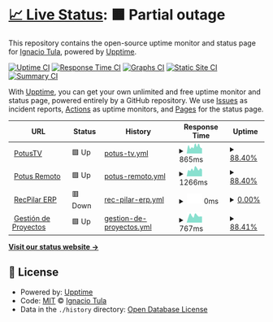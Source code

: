 # [📈 Live Status](https://logos914.github.io/potus-estado): <!--live status--> **🟧 Partial outage**

This repository contains the open-source uptime monitor and status page for [Ignacio Tula](www.logos.net.ar), powered by [Upptime](https://github.com/upptime/upptime).

[![Uptime CI](https://github.com/logos914/potus-estado/workflows/Uptime%20CI/badge.svg)](https://github.com/logos914/potus-estado/actions?query=workflow%3A%22Uptime+CI%22)
[![Response Time CI](https://github.com/logos914/potus-estado/workflows/Response%20Time%20CI/badge.svg)](https://github.com/logos914/potus-estado/actions?query=workflow%3A%22Response+Time+CI%22)
[![Graphs CI](https://github.com/logos914/potus-estado/workflows/Graphs%20CI/badge.svg)](https://github.com/logos914/potus-estado/actions?query=workflow%3A%22Graphs+CI%22)
[![Static Site CI](https://github.com/logos914/potus-estado/workflows/Static%20Site%20CI/badge.svg)](https://github.com/logos914/potus-estado/actions?query=workflow%3A%22Static+Site+CI%22)
[![Summary CI](https://github.com/logos914/potus-estado/workflows/Summary%20CI/badge.svg)](https://github.com/logos914/potus-estado/actions?query=workflow%3A%22Summary+CI%22)

With [Upptime](https://upptime.js.org), you can get your own unlimited and free uptime monitor and status page, powered entirely by a GitHub repository. We use [Issues](https://github.com/logos914/potus-estado/issues) as incident reports, [Actions](https://github.com/logos914/potus-estado/actions) as uptime monitors, and [Pages](https://logos914.github.io/potus-estado) for the status page.

<!--start: status pages-->
<!-- This summary is generated by Upptime (https://github.com/upptime/upptime) -->
<!-- Do not edit this manually, your changes will be overwritten -->
<!-- prettier-ignore -->
| URL | Status | History | Response Time | Uptime |
| --- | ------ | ------- | ------------- | ------ |
| <img alt="" src="https://icons.duckduckgo.com/ip3/tv.potus.ar.ico" height="13"> [PotusTV](https://tv.potus.ar) | 🟩 Up | [potus-tv.yml](https://github.com/logos914/potus-estado/commits/HEAD/history/potus-tv.yml) | <details><summary><img alt="Response time graph" src="./graphs/potus-tv/response-time-week.png" height="20"> 865ms</summary><br><a href="https://logos914.github.io/potus-estado/history/potus-tv"><img alt="Response time 863" src="https://img.shields.io/endpoint?url=https%3A%2F%2Fraw.githubusercontent.com%2Flogos914%2Fpotus-estado%2FHEAD%2Fapi%2Fpotus-tv%2Fresponse-time.json"></a><br><a href="https://logos914.github.io/potus-estado/history/potus-tv"><img alt="24-hour response time 698" src="https://img.shields.io/endpoint?url=https%3A%2F%2Fraw.githubusercontent.com%2Flogos914%2Fpotus-estado%2FHEAD%2Fapi%2Fpotus-tv%2Fresponse-time-day.json"></a><br><a href="https://logos914.github.io/potus-estado/history/potus-tv"><img alt="7-day response time 865" src="https://img.shields.io/endpoint?url=https%3A%2F%2Fraw.githubusercontent.com%2Flogos914%2Fpotus-estado%2FHEAD%2Fapi%2Fpotus-tv%2Fresponse-time-week.json"></a><br><a href="https://logos914.github.io/potus-estado/history/potus-tv"><img alt="30-day response time 883" src="https://img.shields.io/endpoint?url=https%3A%2F%2Fraw.githubusercontent.com%2Flogos914%2Fpotus-estado%2FHEAD%2Fapi%2Fpotus-tv%2Fresponse-time-month.json"></a><br><a href="https://logos914.github.io/potus-estado/history/potus-tv"><img alt="1-year response time 870" src="https://img.shields.io/endpoint?url=https%3A%2F%2Fraw.githubusercontent.com%2Flogos914%2Fpotus-estado%2FHEAD%2Fapi%2Fpotus-tv%2Fresponse-time-year.json"></a></details> | <details><summary><a href="https://logos914.github.io/potus-estado/history/potus-tv">88.40%</a></summary><a href="https://logos914.github.io/potus-estado/history/potus-tv"><img alt="All-time uptime 87.01%" src="https://img.shields.io/endpoint?url=https%3A%2F%2Fraw.githubusercontent.com%2Flogos914%2Fpotus-estado%2FHEAD%2Fapi%2Fpotus-tv%2Fuptime.json"></a><br><a href="https://logos914.github.io/potus-estado/history/potus-tv"><img alt="24-hour uptime 67.08%" src="https://img.shields.io/endpoint?url=https%3A%2F%2Fraw.githubusercontent.com%2Flogos914%2Fpotus-estado%2FHEAD%2Fapi%2Fpotus-tv%2Fuptime-day.json"></a><br><a href="https://logos914.github.io/potus-estado/history/potus-tv"><img alt="7-day uptime 88.40%" src="https://img.shields.io/endpoint?url=https%3A%2F%2Fraw.githubusercontent.com%2Flogos914%2Fpotus-estado%2FHEAD%2Fapi%2Fpotus-tv%2Fuptime-week.json"></a><br><a href="https://logos914.github.io/potus-estado/history/potus-tv"><img alt="30-day uptime 90.32%" src="https://img.shields.io/endpoint?url=https%3A%2F%2Fraw.githubusercontent.com%2Flogos914%2Fpotus-estado%2FHEAD%2Fapi%2Fpotus-tv%2Fuptime-month.json"></a><br><a href="https://logos914.github.io/potus-estado/history/potus-tv"><img alt="1-year uptime 72.61%" src="https://img.shields.io/endpoint?url=https%3A%2F%2Fraw.githubusercontent.com%2Flogos914%2Fpotus-estado%2FHEAD%2Fapi%2Fpotus-tv%2Fuptime-year.json"></a></details>
| <img alt="" src="https://icons.duckduckgo.com/ip3/remoto.potus.ar.ico" height="13"> [Potus Remoto](https://remoto.potus.ar) | 🟩 Up | [potus-remoto.yml](https://github.com/logos914/potus-estado/commits/HEAD/history/potus-remoto.yml) | <details><summary><img alt="Response time graph" src="./graphs/potus-remoto/response-time-week.png" height="20"> 1266ms</summary><br><a href="https://logos914.github.io/potus-estado/history/potus-remoto"><img alt="Response time 1206" src="https://img.shields.io/endpoint?url=https%3A%2F%2Fraw.githubusercontent.com%2Flogos914%2Fpotus-estado%2FHEAD%2Fapi%2Fpotus-remoto%2Fresponse-time.json"></a><br><a href="https://logos914.github.io/potus-estado/history/potus-remoto"><img alt="24-hour response time 1308" src="https://img.shields.io/endpoint?url=https%3A%2F%2Fraw.githubusercontent.com%2Flogos914%2Fpotus-estado%2FHEAD%2Fapi%2Fpotus-remoto%2Fresponse-time-day.json"></a><br><a href="https://logos914.github.io/potus-estado/history/potus-remoto"><img alt="7-day response time 1266" src="https://img.shields.io/endpoint?url=https%3A%2F%2Fraw.githubusercontent.com%2Flogos914%2Fpotus-estado%2FHEAD%2Fapi%2Fpotus-remoto%2Fresponse-time-week.json"></a><br><a href="https://logos914.github.io/potus-estado/history/potus-remoto"><img alt="30-day response time 1150" src="https://img.shields.io/endpoint?url=https%3A%2F%2Fraw.githubusercontent.com%2Flogos914%2Fpotus-estado%2FHEAD%2Fapi%2Fpotus-remoto%2Fresponse-time-month.json"></a><br><a href="https://logos914.github.io/potus-estado/history/potus-remoto"><img alt="1-year response time 1191" src="https://img.shields.io/endpoint?url=https%3A%2F%2Fraw.githubusercontent.com%2Flogos914%2Fpotus-estado%2FHEAD%2Fapi%2Fpotus-remoto%2Fresponse-time-year.json"></a></details> | <details><summary><a href="https://logos914.github.io/potus-estado/history/potus-remoto">88.40%</a></summary><a href="https://logos914.github.io/potus-estado/history/potus-remoto"><img alt="All-time uptime 96.10%" src="https://img.shields.io/endpoint?url=https%3A%2F%2Fraw.githubusercontent.com%2Flogos914%2Fpotus-estado%2FHEAD%2Fapi%2Fpotus-remoto%2Fuptime.json"></a><br><a href="https://logos914.github.io/potus-estado/history/potus-remoto"><img alt="24-hour uptime 67.11%" src="https://img.shields.io/endpoint?url=https%3A%2F%2Fraw.githubusercontent.com%2Flogos914%2Fpotus-estado%2FHEAD%2Fapi%2Fpotus-remoto%2Fuptime-day.json"></a><br><a href="https://logos914.github.io/potus-estado/history/potus-remoto"><img alt="7-day uptime 88.40%" src="https://img.shields.io/endpoint?url=https%3A%2F%2Fraw.githubusercontent.com%2Flogos914%2Fpotus-estado%2FHEAD%2Fapi%2Fpotus-remoto%2Fuptime-week.json"></a><br><a href="https://logos914.github.io/potus-estado/history/potus-remoto"><img alt="30-day uptime 90.33%" src="https://img.shields.io/endpoint?url=https%3A%2F%2Fraw.githubusercontent.com%2Flogos914%2Fpotus-estado%2FHEAD%2Fapi%2Fpotus-remoto%2Fuptime-month.json"></a><br><a href="https://logos914.github.io/potus-estado/history/potus-remoto"><img alt="1-year uptime 91.72%" src="https://img.shields.io/endpoint?url=https%3A%2F%2Fraw.githubusercontent.com%2Flogos914%2Fpotus-estado%2FHEAD%2Fapi%2Fpotus-remoto%2Fuptime-year.json"></a></details>
| <img alt="" src="https://icons.duckduckgo.com/ip3/recpilar.potus.ar.ico" height="13"> [RecPilar ERP](https://recpilar.potus.ar) | 🟥 Down | [rec-pilar-erp.yml](https://github.com/logos914/potus-estado/commits/HEAD/history/rec-pilar-erp.yml) | <details><summary><img alt="Response time graph" src="./graphs/rec-pilar-erp/response-time-week.png" height="20"> 0ms</summary><br><a href="https://logos914.github.io/potus-estado/history/rec-pilar-erp"><img alt="Response time 1376" src="https://img.shields.io/endpoint?url=https%3A%2F%2Fraw.githubusercontent.com%2Flogos914%2Fpotus-estado%2FHEAD%2Fapi%2Frec-pilar-erp%2Fresponse-time.json"></a><br><a href="https://logos914.github.io/potus-estado/history/rec-pilar-erp"><img alt="24-hour response time 0" src="https://img.shields.io/endpoint?url=https%3A%2F%2Fraw.githubusercontent.com%2Flogos914%2Fpotus-estado%2FHEAD%2Fapi%2Frec-pilar-erp%2Fresponse-time-day.json"></a><br><a href="https://logos914.github.io/potus-estado/history/rec-pilar-erp"><img alt="7-day response time 0" src="https://img.shields.io/endpoint?url=https%3A%2F%2Fraw.githubusercontent.com%2Flogos914%2Fpotus-estado%2FHEAD%2Fapi%2Frec-pilar-erp%2Fresponse-time-week.json"></a><br><a href="https://logos914.github.io/potus-estado/history/rec-pilar-erp"><img alt="30-day response time 0" src="https://img.shields.io/endpoint?url=https%3A%2F%2Fraw.githubusercontent.com%2Flogos914%2Fpotus-estado%2FHEAD%2Fapi%2Frec-pilar-erp%2Fresponse-time-month.json"></a><br><a href="https://logos914.github.io/potus-estado/history/rec-pilar-erp"><img alt="1-year response time 1007" src="https://img.shields.io/endpoint?url=https%3A%2F%2Fraw.githubusercontent.com%2Flogos914%2Fpotus-estado%2FHEAD%2Fapi%2Frec-pilar-erp%2Fresponse-time-year.json"></a></details> | <details><summary><a href="https://logos914.github.io/potus-estado/history/rec-pilar-erp">0.00%</a></summary><a href="https://logos914.github.io/potus-estado/history/rec-pilar-erp"><img alt="All-time uptime 69.55%" src="https://img.shields.io/endpoint?url=https%3A%2F%2Fraw.githubusercontent.com%2Flogos914%2Fpotus-estado%2FHEAD%2Fapi%2Frec-pilar-erp%2Fuptime.json"></a><br><a href="https://logos914.github.io/potus-estado/history/rec-pilar-erp"><img alt="24-hour uptime 0.00%" src="https://img.shields.io/endpoint?url=https%3A%2F%2Fraw.githubusercontent.com%2Flogos914%2Fpotus-estado%2FHEAD%2Fapi%2Frec-pilar-erp%2Fuptime-day.json"></a><br><a href="https://logos914.github.io/potus-estado/history/rec-pilar-erp"><img alt="7-day uptime 0.00%" src="https://img.shields.io/endpoint?url=https%3A%2F%2Fraw.githubusercontent.com%2Flogos914%2Fpotus-estado%2FHEAD%2Fapi%2Frec-pilar-erp%2Fuptime-week.json"></a><br><a href="https://logos914.github.io/potus-estado/history/rec-pilar-erp"><img alt="30-day uptime 4.67%" src="https://img.shields.io/endpoint?url=https%3A%2F%2Fraw.githubusercontent.com%2Flogos914%2Fpotus-estado%2FHEAD%2Fapi%2Frec-pilar-erp%2Fuptime-month.json"></a><br><a href="https://logos914.github.io/potus-estado/history/rec-pilar-erp"><img alt="1-year uptime 57.86%" src="https://img.shields.io/endpoint?url=https%3A%2F%2Fraw.githubusercontent.com%2Flogos914%2Fpotus-estado%2FHEAD%2Fapi%2Frec-pilar-erp%2Fuptime-year.json"></a></details>
| <img alt="" src="https://icons.duckduckgo.com/ip3/p.potus.ar.ico" height="13"> [Gestión de Proyectos](https://p.potus.ar) | 🟩 Up | [gestion-de-proyectos.yml](https://github.com/logos914/potus-estado/commits/HEAD/history/gestion-de-proyectos.yml) | <details><summary><img alt="Response time graph" src="./graphs/gestion-de-proyectos/response-time-week.png" height="20"> 767ms</summary><br><a href="https://logos914.github.io/potus-estado/history/gestion-de-proyectos"><img alt="Response time 872" src="https://img.shields.io/endpoint?url=https%3A%2F%2Fraw.githubusercontent.com%2Flogos914%2Fpotus-estado%2FHEAD%2Fapi%2Fgestion-de-proyectos%2Fresponse-time.json"></a><br><a href="https://logos914.github.io/potus-estado/history/gestion-de-proyectos"><img alt="24-hour response time 615" src="https://img.shields.io/endpoint?url=https%3A%2F%2Fraw.githubusercontent.com%2Flogos914%2Fpotus-estado%2FHEAD%2Fapi%2Fgestion-de-proyectos%2Fresponse-time-day.json"></a><br><a href="https://logos914.github.io/potus-estado/history/gestion-de-proyectos"><img alt="7-day response time 767" src="https://img.shields.io/endpoint?url=https%3A%2F%2Fraw.githubusercontent.com%2Flogos914%2Fpotus-estado%2FHEAD%2Fapi%2Fgestion-de-proyectos%2Fresponse-time-week.json"></a><br><a href="https://logos914.github.io/potus-estado/history/gestion-de-proyectos"><img alt="30-day response time 730" src="https://img.shields.io/endpoint?url=https%3A%2F%2Fraw.githubusercontent.com%2Flogos914%2Fpotus-estado%2FHEAD%2Fapi%2Fgestion-de-proyectos%2Fresponse-time-month.json"></a><br><a href="https://logos914.github.io/potus-estado/history/gestion-de-proyectos"><img alt="1-year response time 851" src="https://img.shields.io/endpoint?url=https%3A%2F%2Fraw.githubusercontent.com%2Flogos914%2Fpotus-estado%2FHEAD%2Fapi%2Fgestion-de-proyectos%2Fresponse-time-year.json"></a></details> | <details><summary><a href="https://logos914.github.io/potus-estado/history/gestion-de-proyectos">88.41%</a></summary><a href="https://logos914.github.io/potus-estado/history/gestion-de-proyectos"><img alt="All-time uptime 94.33%" src="https://img.shields.io/endpoint?url=https%3A%2F%2Fraw.githubusercontent.com%2Flogos914%2Fpotus-estado%2FHEAD%2Fapi%2Fgestion-de-proyectos%2Fuptime.json"></a><br><a href="https://logos914.github.io/potus-estado/history/gestion-de-proyectos"><img alt="24-hour uptime 67.18%" src="https://img.shields.io/endpoint?url=https%3A%2F%2Fraw.githubusercontent.com%2Flogos914%2Fpotus-estado%2FHEAD%2Fapi%2Fgestion-de-proyectos%2Fuptime-day.json"></a><br><a href="https://logos914.github.io/potus-estado/history/gestion-de-proyectos"><img alt="7-day uptime 88.41%" src="https://img.shields.io/endpoint?url=https%3A%2F%2Fraw.githubusercontent.com%2Flogos914%2Fpotus-estado%2FHEAD%2Fapi%2Fgestion-de-proyectos%2Fuptime-week.json"></a><br><a href="https://logos914.github.io/potus-estado/history/gestion-de-proyectos"><img alt="30-day uptime 90.34%" src="https://img.shields.io/endpoint?url=https%3A%2F%2Fraw.githubusercontent.com%2Flogos914%2Fpotus-estado%2FHEAD%2Fapi%2Fgestion-de-proyectos%2Fuptime-month.json"></a><br><a href="https://logos914.github.io/potus-estado/history/gestion-de-proyectos"><img alt="1-year uptime 91.64%" src="https://img.shields.io/endpoint?url=https%3A%2F%2Fraw.githubusercontent.com%2Flogos914%2Fpotus-estado%2FHEAD%2Fapi%2Fgestion-de-proyectos%2Fuptime-year.json"></a></details>

<!--end: status pages-->

[**Visit our status website →**](https://logos914.github.io/potus-estado)

## 📄 License

- Powered by: [Upptime](https://github.com/upptime/upptime)
- Code: [MIT](./LICENSE) © [Ignacio Tula](www.logos.net.ar)
- Data in the `./history` directory: [Open Database License](https://opendatacommons.org/licenses/odbl/1-0/)
